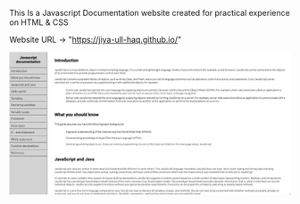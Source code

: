 This Is a Javascript Documentation website created for practical experience on HTML & CSS

Website URL -> "https://jiya-ull-haq.github.io/"

![ScreenShot Image](First_look.png)
